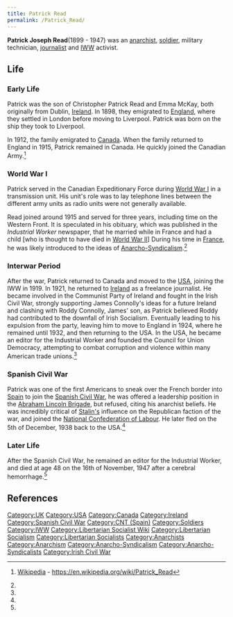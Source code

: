 ```yaml
---
title: Patrick Read
permalink: /Patrick_Read/
---
```


**Patrick Joseph Read**(1899 - 1947) was an
[anarchist](Anarchism "wikilink"), [soldier](Military "wikilink"),
military technician, [journalist](Indepedent_Media "wikilink") and
[IWW](Industrial_Workers_of_the_World "wikilink") activist.

## Life

### Early Life

Patrick was the son of Christopher Patrick Read and Emma McKay, both
originally from Dublin, [Ireland](Ireland "wikilink"). In 1898, they
emigrated to [England](United_Kingdom "wikilink"), where they settled in
London before moving to Liverpool. Patrick was born on the ship they
took to Liverpool.

In 1912, the family emigrated to [Canada](Canada "wikilink"). When the
family returned to England in 1915, Patrick remained in Canada. He
quickly joined the Canadian Army.[^1]

### World War I

Patrick served in the Canadian Expeditionary Force during [World War
I](World_War_I "wikilink") in a transmission unit. His unit's role was
to lay telephone lines between the different army units as radio units
were not generally available.

Read joined around 1915 and served for three years, including time on
the Western Front. It is speculated in his obituary, which was published
in the *Industrial Worker* newspaper, that he married while in France
and had a child \[who is thought to have died in [World War
II](World_War_II "wikilink")\] During his time in
[France](France "wikilink"), he was likely introduced to the ideas of
[Anarcho-Syndicalism](Anarcho-Syndicalism "wikilink").[^2]

### Interwar Period

After the war, Patrick returned to Canada and moved to the
[USA](United_States_of_America "wikilink"), joining the IWW in 1919. In
1921, he returned to [Ireland](Republic_of_Ireland "wikilink") as a
freelance journalist. He became involved in the Communist Party of
Ireland and fought in the Irish Civil War, strongly supporting James
Connolly's ideas for a future Ireland and clashing with Roddy Connolly,
James' son, as Patrick believed Roddy had contributed to the downfall of
Irish Socialism. Eventually leading to his expulsion from the party,
leaving him to move to England in 1924, where he remained until 1932,
and then returning to the USA. In the USA, he became an editor for the
Industrial Worker and founded the Council for Union Democracy,
attempting to combat corruption and violence within many American trade
unions.[^3]

### Spanish Civil War

Patrick was one of the first Americans to sneak over the French border
into [Spain](Spain "wikilink") to join the [Spanish Civil
War](Spanish_Civil_War "wikilink"), he was offered a leadership position
in the [Abraham Lincoln Brigade](Abraham_Lincoln_Brigade "wikilink"),
but refused, citing his anarchist beliefs. He was incredibly critical of
[Stalin's](Joseph_Stalin "wikilink") influence on the Republican faction
of the war, and joined the [National Confederation of
Labour](National_Confederation_of_Labour_(Spain) "wikilink"). He later
fled on the 5th of December, 1938 back to the USA.[^4]

### Later Life

After the Spanish Civil War, he remained an editor for the Industrial
Worker, and died at age 48 on the 16th of November, 1947 after a
cerebral hemorrhage.[^5]

## References

<references />

[Category:UK](Category:UK "wikilink")
[Category:USA](Category:USA "wikilink")
[Category:Canada](Category:Canada "wikilink")
[Category:Ireland](Category:Ireland "wikilink") [Category:Spanish Civil
War](Category:Spanish_Civil_War "wikilink") [Category:CNT
(Spain)](Category:CNT_(Spain) "wikilink")
[Category:Soldiers](Category:Soldiers "wikilink")
[Category:IWW](Category:IWW "wikilink") [Category:Libertarian Socialist
Wiki](Category:Libertarian_Socialist_Wiki "wikilink")
[Category:Libertarian
Socialism](Category:Libertarian_Socialism "wikilink")
[Category:Libertarian
Socialists](Category:Libertarian_Socialists "wikilink")
[Category:Anarchists](Category:Anarchists "wikilink")
[Category:Anarchism](Category:Anarchism "wikilink")
[Category:Anarcho-Syndicalism](Category:Anarcho-Syndicalism "wikilink")
[Category:Anarcho-Syndicalists](Category:Anarcho-Syndicalists "wikilink")
[Category:Irish Civil War](Category:Irish_Civil_War "wikilink")

[^1]: [Wikipedia](Wikipedia "wikilink") -
    <https://en.wikipedia.org/wiki/Patrick_Read>

[^2]:

[^3]:

[^4]:

[^5]: